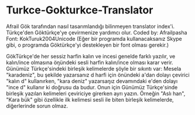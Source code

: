# Turkce-Gokturkce-Translator

Afrail Gök tarafından nasıl tasarımlandığı bilinmeyen translator index'i. Türkçe'den Göktürkçe'ye çevirmenize yardımcı olur.
Coded by: Afrailpasha
Font: KokTuruk2004Unicode (Eğer bir programda kullanacaksanız Skype gibi, o programda Göktürkçe'yi destekleyen bir font olması gerekir.)


GökTürkçe'de her sessiz harfin kalın ve incesi genelde farklı yazılır, ve kalın/ince olmasına öŋündeki sesli harfin kalın/ince olması karar verir. Günümüz Türkçe'sindeki birleşik kelimelerde şöyle bir sıkıntı var: Mesela "karadeniz", bu şekilde yazarsanız d harfi için önündeki a'dan dolayı çevirici "kalın d" kullanırken, "kara deniz" yazarsaŋız devamındaki e'den dolayı "ince d" kullanır ki doğrusu da budur. Onun için Günümüz Türkçe'sinde birleşik yazılan kelimeleri çeviriciye girerken ayrı yazın. Örneğin "Aslı han", "Kara bük"  gibi özellikle ilk kelimesi sesli ile biten birleşik kelimelerde, diğerlerinde sorun olmaz.
